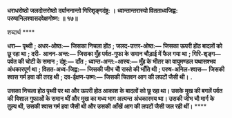 **धराधरोष्ठो जलदोत्तरोष्ठो** **दर्याननान्तो गिरिशृङ्गदंष्ट्र: ।** **ध्वान्तान्तरास्यो वितताध्वजिह्व:** **परुषानिलश्वासदवेक्षणोष्ण: ॥ १७॥** 

शब्दार्थ **** 

**धरा—** **पृथ्वी** **; अधर-ओष्ठ:—** **जिसका निचला होंठ** **; जलद-उत्तर-ओष्ठ:—** **जिसका ऊपरी होंठ बादलों को छू रहा था** **; दरी-** **आनन-अन्त:—** **जिसका मुँह पर्वत-गुफा के समान चौड़ाई में फैल गया था** **; गिरि-शृङ्ग—** **पर्वत की चोटी के समान** **; दंष्ट्र:—** **दाँत** **; ध्वान्त-अन्त:-आस्य:—** **मुँह के भीतर का वायुमण्डल यथासश्भव अंधकारपूर्ण था** **; वितत-अध्व-जिह्व:—** **जिसकी जीभ** **चौे रास्ते की भाँति थी** **; परुष-अनिल-श्वास—** **जिसकी श्वास गर्म हवा की तरह थी** **; दव-ईक्षण-उष्ण:—** **जिसकी चितवन आग** **की लपटों जैसी थी।** **.** 

**उसका निचला होठ पृथ्वी पर था और ऊपरी होठ आकाश के बादलों को छू रहा था। उसके** **मुख की बगलें पर्वत की विशाल गुफाओं के समान थीं और मुख का मध्य भाग अत्यन्त** **अंधकारमय था। उसकी जीभ चौ मार्ग के तुल्य थी, उसकी श्वास गर्म हवा जैसी थी और उसकी** **आँखें आग की लपटों जैसी जल रही थीं।** **** 